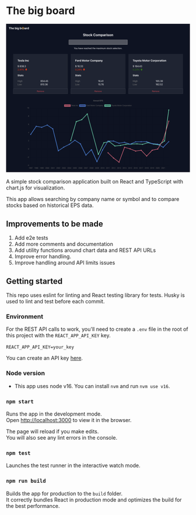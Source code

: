 # The big board

![App demo](public/demo_photo.png)

A simple stock comparison application built on React and TypeScript with chart.js for visualization.

This app allows searching by company name or symbol and to compare stocks based on historical EPS data.



## Improvements to be made

1. Add e2e tests
2. Add more comments and documentation
3. Add utility functions around chart data and REST API URLs
4. Improve error handling.
5. Improve handling around API limits issues

## Getting started

This repo uses eslint for linting and React testing library for tests.  Husky is used to lint and test before each commit.

### Environment

For the REST API calls to work, you'll need to create a `.env` file in the root of this project with the `REACT_APP_API_KEY` key.

`REACT_APP_API_KEY=your_key`

You can create an API key [here](https://www.alphavantage.co/support/#api-key).

### Node version

* This app uses node v16.  You can install `nvm` and run `nvm use v16`.
### `npm start`

Runs the app in the development mode.\
Open [http://localhost:3000](http://localhost:3000) to view it in the browser.

The page will reload if you make edits.\
You will also see any lint errors in the console.

### `npm test`

Launches the test runner in the interactive watch mode.

### `npm run build`

Builds the app for production to the `build` folder.\
It correctly bundles React in production mode and optimizes the build for the best performance.
